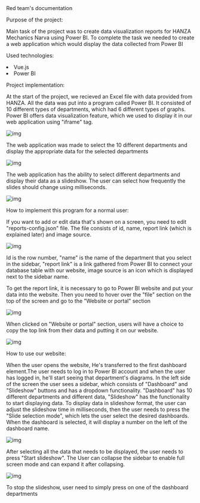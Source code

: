 <div class='documentName'>Red team's documentation</div>

<p class='paragraphName'>Purpose of the project:</p>
<p class='standartParagraph'>Main task of the project was to ​​​​​create data visualization reports for HANZA Mechanics Narva using Power BI. To complete the task we needed to create a web application which​​​​​​ would display the data collected from Power BI</p>


<p class='paragraphName'>Used technologies:</p>
<li>Vue.js</li>
<li>Power BI</li>

<p class='paragraphName'>Project implementation:</p>

<p class='standartParagraph'>At the start of the project, we recieved an Excel file with data provided from HANZA. All the data was put into a program called Power BI. It consisted of 10 different types of departments, which had 6 different types of graphs. Power BI offers data visualization feature, which we used to display it in our web application using "iframe" tag.</p>

![img](/src/assets/Documentation/1.png)

<p class='standartParagraph'>The web application was made to select the 10 different departments and display the appropriate data for the selected departments </p>

![img](/src/assets/Documentation/8.png)

<p class='standartParagraph'>The web application has the ability to select different departments and display their data as a slideshow. The user can select how frequently the slides should change using milliseconds.</p>

![img](/src/assets/Documentation/9.png)



<p class='paragraphName'>How to implement this program for a normal user:</p>
<p class='standartParagraph'>If you want to add or edit data that's shown on a screen, you need to edit "reports-config.json" file. The file consists of id, name, report link (which is explained later) and image source. </p>

![img](/src/assets/Documentation/4.png)

<p class='standartParagraph'>Id is the row number, "name" is the name of the department that you select in the sidebar, "report link" is a link gathered from Power BI to connect your database table with our website, image source is an icon which is displayed next to the sidebar name.</p>

<p class='standartParagraph'>To get the report link, it is necessary to go to Power BI website and put your data into the website. Then you need to hover over the "file" section on the top of the screen and go to the "Website or portal" section</p>

![img](/src/assets/Documentation/5.png)

<p class='standartParagraph'>When clicked on "Website or portal" section, users will have a choice to copy the top link from their data and putting it on our website.</p>

![img](/src/assets/Documentation/6.png)

<p class='paragraphName'>How to use our website:</p>

<p class='standartParagraph'>When the user opens the website, He's transferred to the first dashboard element.The user needs to log in to Power BI account and when the user has logged in, he'll start seeing that department's diagrams. In the left side of the screen the user sees a sidebar, which consists of "Dashboard" and "Slideshow" buttons and has a dropdown functionality. "Dashboard" has 10 different departments and different data, "Slideshow" has the functionality to start displaying data. To display data in slideshow format, the user can adjust the slideshow time in milliseconds, then the user needs to press the "Slide selection mode", which lets the user select the desired dashboards. When the dashboard is selected, it will display a number on the left of the dashboard name. </p>

![img](/src/assets/Documentation/8.png)

<p class='standartParagraph'>After selecting all the data that needs to be displayed, the user needs to press "Start slideshow". The User can collapse the sidebar to enable full screen mode and can expand it after collapsing.</p>


![img](/src/assets/Documentation/6.png)

<p class='standartParagraph'>To stop the slideshow, user need to simply press on one of the dashboard departments</p>

